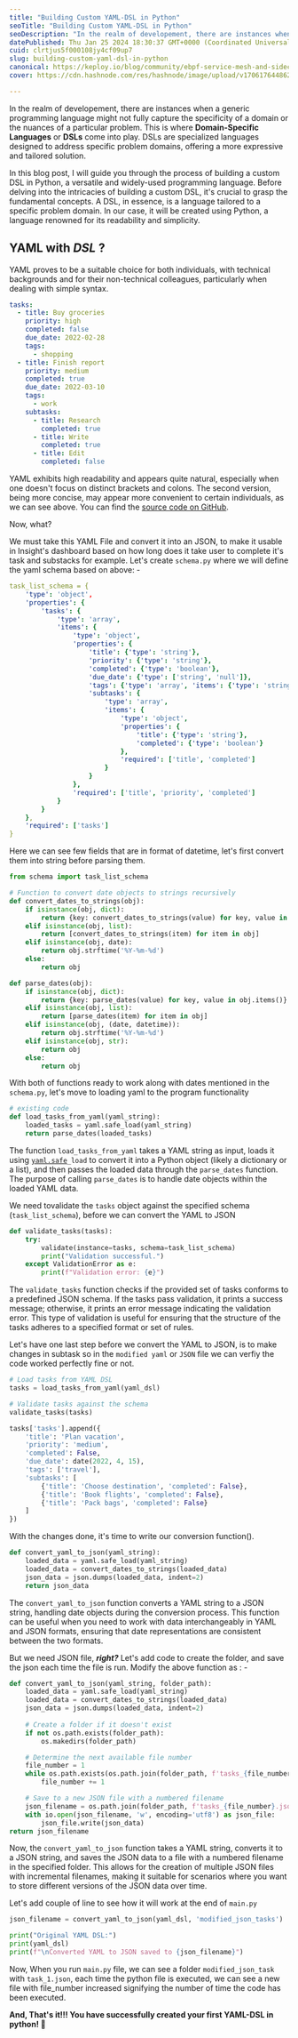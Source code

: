 ```yaml
---
title: "Building Custom YAML-DSL in Python"
seoTitle: "Building Custom YAML-DSL in Python"
seoDescription: "In the realm of developement, there are instances when a generic programming language might not fully capture the specificity of a domain."
datePublished: Thu Jan 25 2024 18:30:37 GMT+0000 (Coordinated Universal Time)
cuid: clrtjus5f000108jy4cf09up7
slug: building-custom-yaml-dsl-in-python
canonical: https://keploy.io/blog/community/ebpf-service-mesh-and-sidecar
cover: https://cdn.hashnode.com/res/hashnode/image/upload/v1706176448627/aa815cbd-197b-492d-9f1e-9454b52ec817.png

---
```


In the realm of developement, there are instances when a generic programming language might not fully capture the specificity of a domain or the nuances of a particular problem. This is where **Domain-Specific Languages** or **DSLs** come into play. DSLs are specialized languages designed to address specific problem domains, offering a more expressive and tailored solution.

In this blog post, I will guide you through the process of building a custom DSL in Python, a versatile and widely-used programming language. Before delving into the intricacies of building a custom DSL, it's crucial to grasp the fundamental concepts. A DSL, in essence, is a language tailored to a specific problem domain. In our case, it will be created using Python, a language renowned for its readability and simplicity.

## YAML with *DSL* ?

YAML proves to be a suitable choice for both individuals, with technical backgrounds and for their non-technical colleagues, particularly when dealing with simple syntax.

```yaml
tasks:
  - title: Buy groceries
    priority: high
    completed: false
    due_date: 2022-02-28
    tags:
      - shopping
  - title: Finish report
    priority: medium
    completed: true
    due_date: 2022-03-10
    tags:
      - work
    subtasks:
      - title: Research
        completed: true
      - title: Write
        completed: true
      - title: Edit
        completed: false
```

YAML exhibits high readability and appears quite natural, especially when one doesn't focus on distinct brackets and colons. The second version, being more concise, may appear more convenient to certain individuals, as we can see above. You can find the [source code on GitHub](https://github.com/Sonichigo/yaml-dsl/).

Now, what?

We must take this YAML File and convert it into an JSON, to make it usable in Insight's dashboard based on how long does it take user to complete it's task and substacks for example. Let's create `schema.py` where we will define the yaml schema based on above: -

```yaml
task_list_schema = {
    'type': 'object',
    'properties': {
        'tasks': {
            'type': 'array',
            'items': {
                'type': 'object',
                'properties': {
                    'title': {'type': 'string'},
                    'priority': {'type': 'string'},
                    'completed': {'type': 'boolean'},
                    'due_date': {'type': ['string', 'null']},
                    'tags': {'type': 'array', 'items': {'type': 'string'}},
                    'subtasks': {
                        'type': 'array',
                        'items': {
                            'type': 'object',
                            'properties': {
                                'title': {'type': 'string'},
                                'completed': {'type': 'boolean'}
                            },
                            'required': ['title', 'completed']
                        }
                    }
                },
                'required': ['title', 'priority', 'completed']
            }
        }
    },
    'required': ['tasks']
}
```

Here we can see few fields that are in format of datetime, let's first convert them into string before parsing them.

```python
from schema import task_list_schema

# Function to convert date objects to strings recursively
def convert_dates_to_strings(obj):
    if isinstance(obj, dict):
        return {key: convert_dates_to_strings(value) for key, value in obj.items()}
    elif isinstance(obj, list):
        return [convert_dates_to_strings(item) for item in obj]
    elif isinstance(obj, date):
        return obj.strftime('%Y-%m-%d')
    else:
        return obj

def parse_dates(obj):
    if isinstance(obj, dict):
        return {key: parse_dates(value) for key, value in obj.items()}
    elif isinstance(obj, list):
        return [parse_dates(item) for item in obj]
    elif isinstance(obj, (date, datetime)):
        return obj.strftime('%Y-%m-%d')
    elif isinstance(obj, str):
        return obj
    else:
        return obj
```

With both of functions ready to work along with dates mentioned in the `schema.py`, let's move to loading yaml to the program functionality

```python
# existing code
def load_tasks_from_yaml(yaml_string):
    loaded_tasks = yaml.safe_load(yaml_string)
    return parse_dates(loaded_tasks)
```

The function `load_tasks_from_yaml` takes a YAML string as input, loads it using [`yaml.safe`](http://yaml.safe)`_load` to convert it into a Python object (likely a dictionary or a list), and then passes the loaded data through the `parse_dates` function. The purpose of calling `parse_dates` is to handle date objects within the loaded YAML data.

We need tovalidate the `tasks` object against the specified schema (`task_list_schema`), before we can convert the YAML to JSON

```python
def validate_tasks(tasks):
    try:
        validate(instance=tasks, schema=task_list_schema)
        print("Validation successful.")
    except ValidationError as e:
        print(f"Validation error: {e}")
```

The `validate_tasks` function checks if the provided set of tasks conforms to a predefined JSON schema. If the tasks pass validation, it prints a success message; otherwise, it prints an error message indicating the validation error. This type of validation is useful for ensuring that the structure of the tasks adheres to a specified format or set of rules.

Let's have one last step before we convert the YAML to JSON, is to make changes in subtask so in the `modified yaml` or `JSON` file we can verfiy the code worked perfectly fine or not.

```python
# Load tasks from YAML DSL
tasks = load_tasks_from_yaml(yaml_dsl)

# Validate tasks against the schema
validate_tasks(tasks)

tasks['tasks'].append({
    'title': 'Plan vacation',
    'priority': 'medium',
    'completed': False,
    'due_date': date(2022, 4, 15),
    'tags': ['travel'],
    'subtasks': [
        {'title': 'Choose destination', 'completed': False},
        {'title': 'Book flights', 'completed': False},
        {'title': 'Pack bags', 'completed': False}
    ]
})
```

With the changes done, it's time to write our conversion function().

```python
def convert_yaml_to_json(yaml_string):
    loaded_data = yaml.safe_load(yaml_string)
    loaded_data = convert_dates_to_strings(loaded_data)
    json_data = json.dumps(loaded_data, indent=2)
    return json_data
```

The `convert_yaml_to_json` function converts a YAML string to a JSON string, handling date objects during the conversion process. This function can be useful when you need to work with data interchangeably in YAML and JSON formats, ensuring that date representations are consistent between the two formats.

But we need JSON file, ***right?*** Let's add code to create the folder, and save the json each time the file is run. Modify the above function as : -

```python
def convert_yaml_to_json(yaml_string, folder_path):
    loaded_data = yaml.safe_load(yaml_string)
    loaded_data = convert_dates_to_strings(loaded_data)
    json_data = json.dumps(loaded_data, indent=2)
    
    # Create a folder if it doesn't exist
    if not os.path.exists(folder_path):
        os.makedirs(folder_path)

    # Determine the next available file number
    file_number = 1
    while os.path.exists(os.path.join(folder_path, f'tasks_{file_number}.json')):
        file_number += 1

    # Save to a new JSON file with a numbered filename
    json_filename = os.path.join(folder_path, f'tasks_{file_number}.json')
    with io.open(json_filename, 'w', encoding='utf8') as json_file:
        json_file.write(json_data)
return json_filename
```

Now, the `convert_yaml_to_json` function takes a YAML string, converts it to a JSON string, and saves the JSON data to a file with a numbered filename in the specified folder. This allows for the creation of multiple JSON files with incremental filenames, making it suitable for scenarios where you want to store different versions of the JSON data over time.

Let's add couple of line to see how it will work at the end of `main.py`

```python
json_filename = convert_yaml_to_json(yaml_dsl, 'modified_json_tasks')

print("Original YAML DSL:")
print(yaml_dsl)
print(f"\nConverted YAML to JSON saved to {json_filename}")
```

Now, When you run `main.py` file, we can see a folder `modified_json_task` with `task_1.json`, each time the python file is executed, we can see a new file with file\_number increased signifying the number of time the code has been executed.

**And, That's it!!! You have successfully created your first YAML-DSL in python! 🎉**